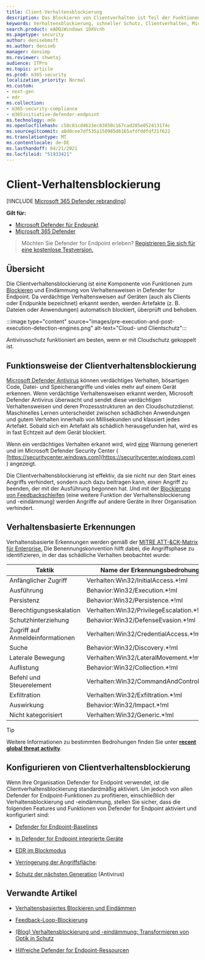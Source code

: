 ```yaml
---
title: Client-Verhaltensblockierung
description: Das Blockieren von Clientverhalten ist Teil der Funktionen zum Blockieren und Eindähen von Verhaltensweisen in Microsoft Defender for Endpoint
keywords: Verhaltensblockierung, schneller Schutz, Clientverhalten, Microsoft Defender for Endpoint
search.product: eADQiWindows 10XVcnh
ms.pagetype: security
author: denisebmsft
ms.author: deniseb
manager: dansimp
ms.reviewer: shwetaj
audience: ITPro
ms.topic: article
ms.prod: m365-security
localization_priority: Normal
ms.custom:
- next-gen
- edr
ms.collection:
- m365-security-compliance
- m365initiative-defender-endpoint
ms.technology: mde
ms.openlocfilehash: c58c81cd4623ec03850c167cad285e052413174c
ms.sourcegitcommit: a8d8cee7df535a150985d6165afdfddfdf21f622
ms.translationtype: MT
ms.contentlocale: de-DE
ms.lasthandoff: 04/21/2021
ms.locfileid: "51933421"
---
```

# <a name="client-behavioral-blocking"></a>Client-Verhaltensblockierung

[!INCLUDE [Microsoft 365 Defender rebranding](../../includes/microsoft-defender.md)]

**Gilt für:**
- [Microsoft Defender für Endpunkt](https://go.microsoft.com/fwlink/p/?linkid=2154037)
- [Microsoft 365 Defender](https://go.microsoft.com/fwlink/?linkid=2118804)

>Möchten Sie Defender for Endpoint erleben? [Registrieren Sie sich für eine kostenlose Testversion.](https://www.microsoft.com/microsoft-365/windows/microsoft-defender-atp?ocid=docs-wdatp-assignaccess-abovefoldlink)

## <a name="overview"></a>Übersicht

Die Clientverhaltensblockierung ist eine Komponente von Funktionen zum [Blockieren](https://docs.microsoft.com/microsoft-365/security/defender-endpoint/behavioral-blocking-containment) und Eindämmung von Verhaltensweisen in Defender for Endpoint. Da verdächtige Verhaltensweisen auf Geräten (auch als Clients oder Endpunkte bezeichnet) erkannt werden, werden Artefakte (z. B. Dateien oder Anwendungen) automatisch blockiert, überprüft und behoben. 

:::image type="content" source="images/pre-execution-and-post-execution-detection-engines.png" alt-text="Cloud- und Clientschutz":::

Antivirusschutz funktioniert am besten, wenn er mit Cloudschutz gekoppelt ist.

## <a name="how-client-behavioral-blocking-works"></a>Funktionsweise der Clientverhaltensblockierung

[Microsoft Defender Antivirus](https://docs.microsoft.com/windows/security/threat-protection/microsoft-defender-antivirus/microsoft-defender-antivirus-in-windows-10) können verdächtiges Verhalten, bösartigen Code, Datei- und Speicherangriffe und vieles mehr auf einem Gerät erkennen. Wenn verdächtige Verhaltensweisen erkannt werden, Microsoft Defender Antivirus überwacht und sendet diese verdächtigen Verhaltensweisen und deren Prozessstrukturen an den Cloudschutzdienst. Maschinelles Lernen unterscheidet zwischen schädlichen Anwendungen und gutem Verhalten innerhalb von Millisekunden und klassiert jedes Artefakt. Sobald sich ein Artefakt als schädlich herausgefunden hat, wird es in fast Echtzeit auf dem Gerät blockiert. 

Wenn ein verdächtiges Verhalten erkannt wird, wird [eine](https://docs.microsoft.com/microsoft-365/security/defender-endpoint/alerts-queue) Warnung generiert und im Microsoft Defender Security Center ( [https://securitycenter.windows.com](https://securitycenter.windows.com) ) angezeigt.

Die Clientverhaltensblockierung ist effektiv, da sie nicht nur den Start eines Angriffs verhindert, sondern auch dazu beitragen kann, einen Angriff zu beenden, der mit der Ausführung begonnen hat. Und mit der [Blockierung von Feedbackschleifen](feedback-loop-blocking.md) (eine weitere Funktion der Verhaltensblockierung und -eindämmung) werden Angriffe auf andere Geräte in Ihrer Organisation verhindert.

## <a name="behavior-based-detections"></a>Verhaltensbasierte Erkennungen

Verhaltensbasierte Erkennungen werden gemäß der [MITRE ATT-&CK-Matrix für Enterprise.](https://attack.mitre.org/matrices/enterprise) Die Benennungskonvention hilft dabei, die Angriffsphase zu identifizieren, in der das schädliche Verhalten beobachtet wurde:


|Taktik |   Name der Erkennungsbedrohung |
|----|----|
|Anfänglicher Zugriff | Verhalten:Win32/InitialAccess.*!ml |
|Ausführung  | Behavior:Win32/Execution.*!ml |
|Persistenz    | Behavior:Win32/Persistence.*!ml |
|Berechtigungseskalation   | Verhalten:Win32/PrivilegeEscalation.*!ml |
|Schutzhinterziehung    | Behavior:Win32/DefenseEvasion.*!ml |
|Zugriff auf Anmeldeinformationen  | Verhalten:Win32/CredentialAccess.*!ml |
|Suche  | Behavior:Win32/Discovery.*!ml |
|Laterale Bewegung | Verhalten:Win32/LateralMovement.*!ml |
|Auflistung |   Behavior:Win32/Collection.*!ml |
|Befehl und Steuerelement | Verhalten:Win32/CommandAndControl.*!ml |
|Exfiltration   | Verhalten:Win32/Exfiltration.*!ml |
|Auswirkung | Behavior:Win32/Impact.*!ml |
|Nicht kategorisiert  | Verhalten:Win32/Generic.*!ml |

> [!TIP]
> Weitere Informationen zu bestimmten Bedrohungen finden Sie unter **[recent global threat activity](https://www.microsoft.com/wdsi/threats)**.


## <a name="configuring-client-behavioral-blocking"></a>Konfigurieren von Clientverhaltensblockierung

Wenn Ihre Organisation Defender for Endpoint verwendet, ist die Clientverhaltensblockierung standardmäßig aktiviert. Um jedoch von allen Defender for [](behavioral-blocking-containment.md)Endpoint-Funktionen zu profitieren, einschließlich der Verhaltensblockierung und -eindämmung, stellen Sie sicher, dass die folgenden Features und Funktionen von Defender for Endpoint aktiviert und konfiguriert sind:

- [Defender for Endpoint-Baselines](https://docs.microsoft.com/microsoft-365/security/defender-endpoint/configure-machines-security-baseline)

- [In Defender for Endpoint integrierte Geräte](https://docs.microsoft.com/microsoft-365/security/defender-endpoint/onboard-configure)

- [EDR im Blockmodus](https://docs.microsoft.com/microsoft-365/security/defender-endpoint/edr-in-block-mode)

- [Verringerung der Angriffsfläche](https://docs.microsoft.com/microsoft-365/security/defender-endpoint/attack-surface-reduction):

- [Schutz der nächsten Generation](https://docs.microsoft.com/windows/security/threat-protection/microsoft-defender-antivirus/configure-microsoft-defender-antivirus-features) (Antivirus)

## <a name="related-articles"></a>Verwandte Artikel

- [Verhaltensbasiertes Blockieren und Eindämmen](behavioral-blocking-containment.md)

- [Feedback-Loop-Blockierung](feedback-loop-blocking.md)

- [(Blog) Verhaltensblockierung und -eindämmung: Transformieren von Optik in Schutz](https://www.microsoft.com/security/blog/2020/03/09/behavioral-blocking-and-containment-transforming-optics-into-protection/)

- [Hilfreiche Defender for Endpoint-Ressourcen](https://docs.microsoft.com/microsoft-365/security/defender-endpoint/helpful-resources)
